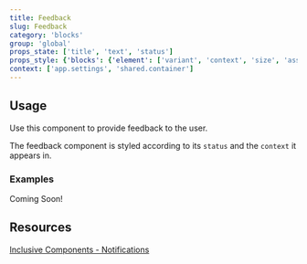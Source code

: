 ```yaml
---
title: Feedback
slug: Feedback
category: 'blocks'
group: 'global'
props_state: ['title', 'text', 'status']
props_style: {'blocks': {'element': ['variant', 'context', 'size', 'asset']}}
context: ['app.settings', 'shared.container']
---
```


## Usage

Use this component to provide feedback to the user.

The feedback component is styled according to its `status` and the `context` it appears in.

### Examples

<p class="feedback bare emoji:default">Coming Soon!</p>

## Resources

[Inclusive Components - Notifications](https://inclusive-components.design/notifications/)
